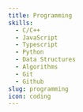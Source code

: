 ```yaml
---
title: Programming
skills:
  - C/C++
  - JavaScript
  - Typescript
  - Python
  - Data Structures
  - Algorithms
  - Git
  - Github
slug: programming
icon: coding
---
```

